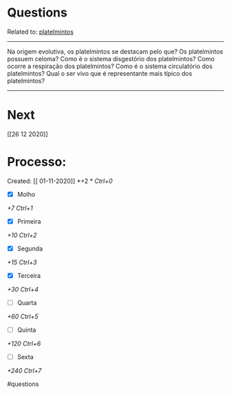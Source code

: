 # Questions
Related to: [platelmintos](platelmintos.md)

---

Na origem evolutiva, os platelmintos se destacam pelo que?
Os platelmintos possuem celoma?
Como é o sistema disgestório dos platelmintos?
Como ocorre a respiração dos platelmintos?
Como é o sistema circulatório dos platelmintos?
Qual o ser vivo que é representante mais típico dos platelmintos?

---
# Next
[[26 12 2020]]
# Processo:
Created: [[ 01-11-2020]]
*+2 *  *Ctrl+0*
- [x] Molho  

*+7*  *Ctrl+1*

- [x] Primeira 

*+10*  *Ctrl+2*

- [x] Segunda

*+15*  *Ctrl+3*

- [x] Terceira 

*+30*  *Ctrl+4*

- [ ] Quarta 

*+60*  *Ctrl+5*

- [ ] Quinta 

*+120*  *Ctrl+6*

- [ ] Sexta 

*+240*  *Ctrl+7*


#questions